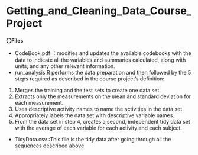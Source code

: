 # Getting_and_Cleaning_Data_Course_Project

**〇Files**
- CodeBook.pdf ：modifies and updates the available codebooks with the data to indicate all the variables and summaries calculated, along with units, and any other relevant information.
- run_analysis.R performs the data preparation and then followed by the 5 steps required as described in the course project’s definition:
1. Merges the training and the test sets to create one data set.
2. Extracts only the measurements on the mean and standard deviation for each measurement.
3. Uses descriptive activity names to name the activities in the data set
4. Appropriately labels the data set with descriptive variable names.
5. From the data set in step 4, creates a second, independent tidy data set with the average of each variable for each activity and each subject.
- TidyData.csv :This file is the tidy data after going through all the sequences described above.
